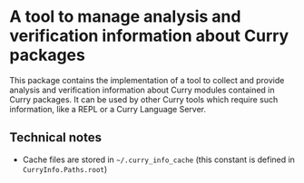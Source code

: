 A tool to manage analysis and verification information about Curry packages
===========================================================================

This package contains the implementation of a tool to collect and
provide analysis and verification information about Curry modules
contained in Curry packages.
It can be used by other Curry tools which require such information,
like a REPL or a Curry Language Server.

Technical notes
---------------

- Cache files are stored in `~/.curry_info_cache` (this constant is
  defined in `CurryInfo.Paths.root`)

